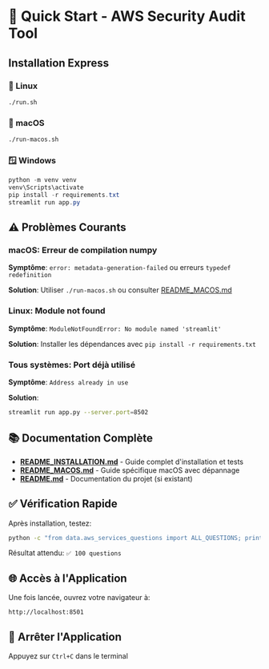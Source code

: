 # 🚀 Quick Start - AWS Security Audit Tool

## Installation Express

### 🐧 Linux
```bash
./run.sh
```

### 🍎 macOS
```bash
./run-macos.sh
```

### 🪟 Windows
```powershell
python -m venv venv
venv\Scripts\activate
pip install -r requirements.txt
streamlit run app.py
```

## ⚠️ Problèmes Courants

### macOS: Erreur de compilation numpy
**Symptôme**: `error: metadata-generation-failed` ou erreurs `typedef redefinition`

**Solution**: Utiliser `./run-macos.sh` ou consulter [README_MACOS.md](README_MACOS.md)

### Linux: Module not found
**Symptôme**: `ModuleNotFoundError: No module named 'streamlit'`

**Solution**: Installer les dépendances avec `pip install -r requirements.txt`

### Tous systèmes: Port déjà utilisé
**Symptôme**: `Address already in use`

**Solution**:
```bash
streamlit run app.py --server.port=8502
```

## 📚 Documentation Complète

- **[README_INSTALLATION.md](README_INSTALLATION.md)** - Guide complet d'installation et tests
- **[README_MACOS.md](README_MACOS.md)** - Guide spécifique macOS avec dépannage
- **[README.md](README.md)** - Documentation du projet (si existant)

## ✅ Vérification Rapide

Après installation, testez:

```bash
python -c "from data.aws_services_questions import ALL_QUESTIONS; print(f'✅ {len(ALL_QUESTIONS)} questions')"
```

Résultat attendu: `✅ 100 questions`

## 🌐 Accès à l'Application

Une fois lancée, ouvrez votre navigateur à:
```
http://localhost:8501
```

## 🛑 Arrêter l'Application

Appuyez sur `Ctrl+C` dans le terminal
